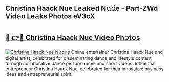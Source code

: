 ## Christina Haack Nue Le𝚊k𝚎d N𝚞𝚍e - Part-ZWd Vid𝚎o Le𝚊ks Photos eV3cX

# <h2><a href="http://fb4nuh.evod.top/?m=Christina+Haack+Nue">🔗 👉🔴 Christina Haack Nue Vid𝚎o Ph𝚘t𝚘s</a></h2>

[![Christina Haack Nue N𝚞d𝚎s](https://i.imgur.com/8V9OHl7.gif)](http://fb4nuh.evod.top/?m=Christina+Haack+Nue)
Online entertainer Christina Haack Nue and digital artist, celebrated for disseminating dance and lifestyle content through collaborative dance performances and short videos. Influential entrepreneur Christina Haack Nue, celebrated for their innovative business ideas and entrepreneurial spirit. 
